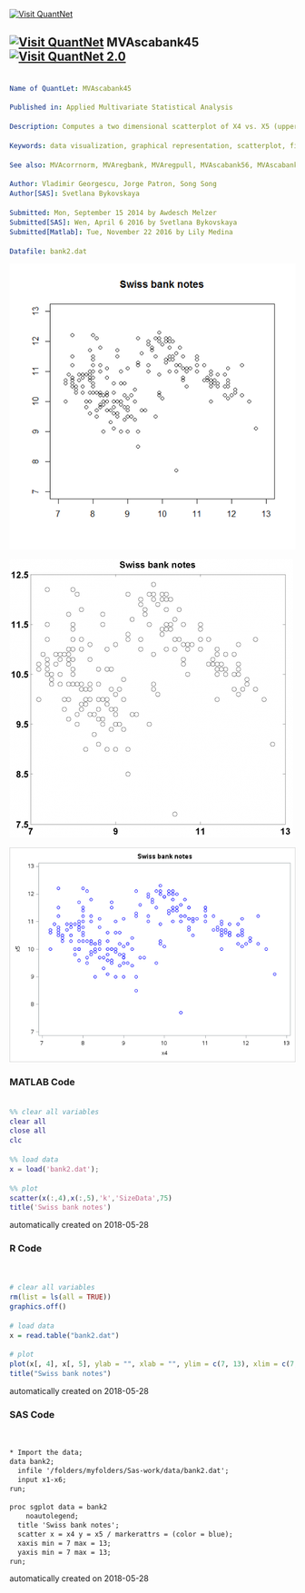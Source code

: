 [<img src="https://github.com/QuantLet/Styleguide-and-FAQ/blob/master/pictures/banner.png" width="888" alt="Visit QuantNet">](http://quantlet.de/)

## [<img src="https://github.com/QuantLet/Styleguide-and-FAQ/blob/master/pictures/qloqo.png" alt="Visit QuantNet">](http://quantlet.de/) **MVAscabank45** [<img src="https://github.com/QuantLet/Styleguide-and-FAQ/blob/master/pictures/QN2.png" width="60" alt="Visit QuantNet 2.0">](http://quantlet.de/)

```yaml

Name of QuantLet: MVAscabank45

Published in: Applied Multivariate Statistical Analysis

Description: Computes a two dimensional scatterplot of X4 vs. X5 (upper inner frame vs. lower) of the Swiss bank notes data.

Keywords: data visualization, graphical representation, scatterplot, financial, plot, sas

See also: MVAcorrnorm, MVAregbank, MVAregpull, MVAscabank56, MVAscabank456, MVAscacar, MVAscapull1, MVAscapull2, MVAdraftbank4, MVAdrafthousing, MVAdrafthousingt

Author: Vladimir Georgescu, Jorge Patron, Song Song
Author[SAS]: Svetlana Bykovskaya

Submitted: Mon, September 15 2014 by Awdesch Melzer
Submitted[SAS]: Wen, April 6 2016 by Svetlana Bykovskaya
Submitted[Matlab]: Tue, November 22 2016 by Lily Medina

Datafile: bank2.dat

```

![Picture1](MVAscabank45_1.png)

![Picture2](MVAscabank45_matlab.png)

![Picture3](MVAscabank45_sas.png)

### MATLAB Code
```matlab

%% clear all variables
clear all
close all
clc

%% load data
x = load('bank2.dat');

%% plot
scatter(x(:,4),x(:,5),'k','SizeData',75)
title('Swiss bank notes')
```

automatically created on 2018-05-28

### R Code
```r


# clear all variables
rm(list = ls(all = TRUE))
graphics.off()

# load data
x = read.table("bank2.dat")

# plot
plot(x[, 4], x[, 5], ylab = "", xlab = "", ylim = c(7, 13), xlim = c(7, 13))
title("Swiss bank notes")

```

automatically created on 2018-05-28

### SAS Code
```sas


* Import the data;
data bank2;
  infile '/folders/myfolders/Sas-work/data/bank2.dat';
  input x1-x6;
run;

proc sgplot data = bank2
    noautolegend;
  title 'Swiss bank notes';
  scatter x = x4 y = x5 / markerattrs = (color = blue);
  xaxis min = 7 max = 13;
  yaxis min = 7 max = 13;
run;
```

automatically created on 2018-05-28